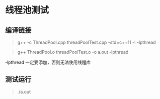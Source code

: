 # 线程池测试
## 编译链接

> g++ -c ThreadPool.cpp threadPoolTest.cpp -std=c++11 -I -lpthread

> g++ ThreadPool.o threadPoolTest.o -o a.out -lpthread

-lpthread 一定要添加，否则无法使用线程库

## 测试运行

> ./a.out



